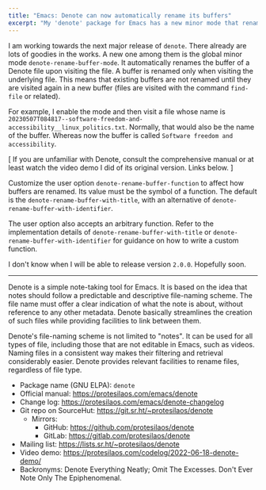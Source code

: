 ```yaml
---
title: "Emacs: Denote can now automatically rename its buffers"
excerpt: "My 'denote' package for Emacs has a new minor mode that renames the buffer upon visiting a Denote file."
---
```


I am working towards the next major release of `denote`.  There
already are lots of goodies in the works.  A new one among them is the
global minor mode `denote-rename-buffer-mode`.  It automatically
renames the buffer of a Denote file upon visiting the file.  A buffer
is renamed only when visiting the underlying file.  This means that
existing buffers are not renamed until they are visited again in a new
buffer (files are visited with the command `find-file` or related).

For example, I enable the mode and then visit a file whose name is
`20230507T084817--software-freedom-and-accessibility__linux_politics.txt`.
Normally, that would also be the name of the buffer.  Whereas now the
buffer is called `Software freedom and accessibility`.

[ If you are unfamiliar with Denote, consult the comprehensive manual
  or at least watch the video demo I did of its original version.
  Links below. ]

Customize the user option `denote-rename-buffer-function` to affect
how buffers are renamed.  Its value must be the symbol of a function.
The default is the `denote-rename-buffer-with-title`, with an
alternative of `denote-rename-buffer-with-identifier`.

The user option also accepts an arbitrary function.  Refer to the
implementation details of `denote-rename-buffer-with-title` or
`denote-rename-buffer-with-identifier` for guidance on how to write a
custom function.

I don't know when I will be able to release version `2.0.0`.
Hopefully soon.

* * *

Denote is a simple note-taking tool for Emacs.  It is based on the idea
that notes should follow a predictable and descriptive file-naming
scheme.  The file name must offer a clear indication of what the note is
about, without reference to any other metadata.  Denote basically
streamlines the creation of such files while providing facilities to
link between them.

Denote's file-naming scheme is not limited to "notes".  It can be used
for all types of file, including those that are not editable in Emacs,
such as videos.  Naming files in a consistent way makes their
filtering and retrieval considerably easier.  Denote provides relevant
facilities to rename files, regardless of file type.

+ Package name (GNU ELPA): `denote`
+ Official manual: <https://protesilaos.com/emacs/denote>
+ Change log: <https://protesilaos.com/emacs/denote-changelog>
+ Git repo on SourceHut: <https://git.sr.ht/~protesilaos/denote>
  - Mirrors:
    + GitHub: <https://github.com/protesilaos/denote>
    + GitLab: <https://gitlab.com/protesilaos/denote>
+ Mailing list: <https://lists.sr.ht/~protesilaos/denote>
+ Video demo: <https://protesilaos.com/codelog/2022-06-18-denote-demo/>
+ Backronyms: Denote Everything Neatly; Omit The Excesses.  Don't Ever
  Note Only The Epiphenomenal.

